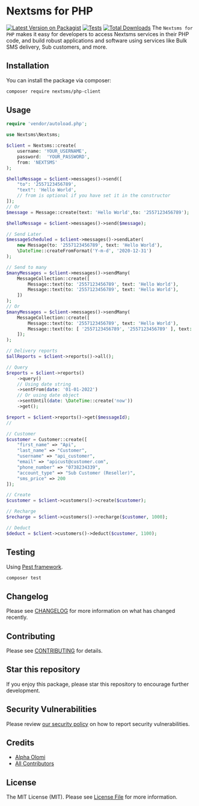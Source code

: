 # Nextsms for PHP

[![Latest Version on Packagist](https://img.shields.io/packagist/v/nextsms/php-client.svg?style=flat-square)](https://packagist.org/packages/nextsms/php-client)
[![Tests](https://img.shields.io/github/actions/workflow/status/nextsms/php-client/run-tests.yml?branch=main&label=tests&style=flat-square)](https://github.com/nextsms/php-client/actions/workflows/run-tests.yml)
[![Total Downloads](https://img.shields.io/packagist/dt/nextsms/php-client.svg?style=flat-square)](https://packagist.org/packages/nextsms/php-client)
The `Nextsms for PHP` makes it easy for developers to access Nextsms services in their PHP code, and build robust applications and software using services like Bulk SMS delivery, Sub customers, and more.

## Installation

You can install the package via composer:

```bash
composer require nextsms/php-client
```

## Usage

```php
require 'vendor/autoload.php';

use Nextsms\Nextsms;

$client = Nextsms::create(
    username: 'YOUR_USERNAME',
    password:  'YOUR_PASSWORD',
    from: 'NEXTSMS'
);

$helloMessage = $client->messages()->send([
    "to": '2557123456789',
    "text": 'Hello World', 
    // from is optional if you have set it in the constructor
]);
// Or
$message = Message::create(text: 'Hello World',to: '2557123456789');

$helloMessage = $client->messages()->send($message);

// Send Later
$messageScheduled = $client->messages()->sendLater(
    new Message(to: '2557123456789', text: 'Hello World'), 
    \DateTime::createFromFormat('Y-m-d', '2020-12-31')
);

// Send to many
$manyMessages = $client->messages()->sendMany(
    MessageCollection::create([
        Message::text(to: '2557123456789', text: 'Hello World'),
        Message::text(to: '2557123456789', text: 'Hello World'),
    ])
);
// Or
$manyMessages = $client->messages()->sendMany(
    MessageCollection::create([
        Message::text(to: '2557123456789', text: 'Hello World'),
        Message::text(to: [ '2557123456789', '2557123456789' ], text: 'Hello World'),
    ]);    
);

// Delivery reports
$allReports = $client->reports()->all();

// Query
$reports = $client->reports()
    ->query()
    // Using date string
    ->sentFrom(date: '01-01-2022')
    // Or using date object
    ->sentUntil(date: \DateTime::create('now'))
    ->get();

$report = $client->reports()->get($messageId);
// 

// Customer
$customer = Customer::create([
    "first_name" => "Api",
    "last_name" => "Customer",
    "username" => "api_customer",
    "email" => "apicust@customer.com",
    "phone_number" => "0738234339",
    "account_type" => "Sub Customer (Reseller)", 
    "sms_price" => 200
]);

// Create
$customer = $client->customers()->create($customer);

// Recharge
$recharge = $client->customers()->recharge($customer, 1000);

// Deduct
$deduct = $client->customers()->deduct($customer, 1100);

```

## Testing

Using [Pest framework](http://pestphp.com).

```bash
composer test
```

## Changelog

Please see [CHANGELOG](CHANGELOG.md) for more information on what has changed recently.

## Contributing

Please see [CONTRIBUTING](./.github/CONTRIBUTING.md) for details.


## Star this repository

If you enjoy this package, please star this repository to encourage further development.

## Security Vulnerabilities

Please review [our security policy](../../security/policy) on how to report security vulnerabilities.

## Credits

- [Alpha Olomi](https://github.com/nextsms)
- [All Contributors](../../contributors)

## License

The MIT License (MIT). Please see [License File](LICENSE.md) for more information.

